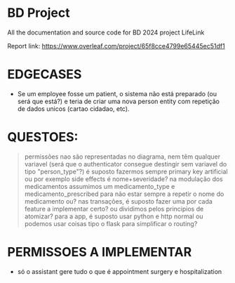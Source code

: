 # BD Project
All the documentation and source code for BD 2024 project LifeLink


Report link: https://www.overleaf.com/project/65f8cce4799e65445ec51df1



# EDGECASES
- Se um employee fosse um patient, o sistema não está preparado (ou será que está?) e teria de criar uma nova person entity com repetição de dados unicos (cartao cidadao, etc). 



# QUESTOES:
> permissões nao são representadas no diagrama, nem têm qualquer variavel (será que o authenticator consegue destingir sem variavel do tipo "person_type"?)
> é suposto fazermos sempre primary key artificial ou por exemplo side effects é nome+severidade?
> na modulação dos medicamentos assumimos um medicamento_type e medicamento_prescribed para não estar sempre a repetir o nome do medicamento ou?
> nas transações, é suposto fazer uma por cada feature a implementar certo? ou dividimos pelos principios de atomizar?
> para a app, é suposto usar python e http normal ou podemos usar coisas tipo o flask para simplificar o routing?




# PERMISSOES A IMPLEMENTAR
- só o assistant gere tudo o que é appointment surgery e hospitalization


